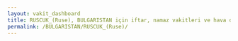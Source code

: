 ```yaml
---
layout: vakit_dashboard
title: RUSCUK_(Ruse), BULGARISTAN için iftar, namaz vakitleri ve hava durumu - ilçe/eyalet seç
permalink: /BULGARISTAN/RUSCUK_(Ruse)/
---
```


<script type="text/javascript">
  var GLOBAL_COUNTRY = 'BULGARISTAN';
  var GLOBAL_CITY = 'RUSCUK_(Ruse)';
  var GLOBAL_STATE = '';
  var lat = 72;
  var lon = 21;
</script>
